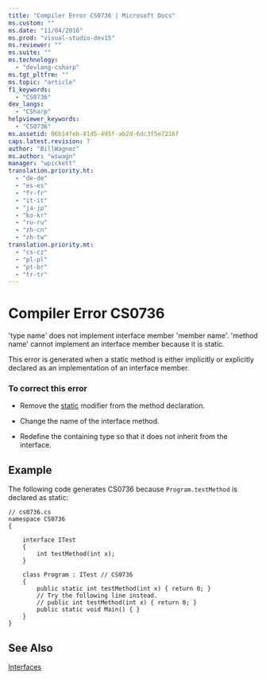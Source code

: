 ```yaml
---
title: "Compiler Error CS0736 | Microsoft Docs"
ms.custom: ""
ms.date: "11/04/2016"
ms.prod: "visual-studio-dev15"
ms.reviewer: ""
ms.suite: ""
ms.technology: 
  - "devlang-csharp"
ms.tgt_pltfrm: ""
ms.topic: "article"
f1_keywords: 
  - "CS0736"
dev_langs: 
  - "CSharp"
helpviewer_keywords: 
  - "CS0736"
ms.assetid: 06b14feb-81d5-495f-ab2d-6dc3f5e7216f
caps.latest.revision: 7
author: "BillWagner"
ms.author: "wiwagn"
manager: "wpickett"
translation.priority.ht: 
  - "de-de"
  - "es-es"
  - "fr-fr"
  - "it-it"
  - "ja-jp"
  - "ko-kr"
  - "ru-ru"
  - "zh-cn"
  - "zh-tw"
translation.priority.mt: 
  - "cs-cz"
  - "pl-pl"
  - "pt-br"
  - "tr-tr"
---
```

# Compiler Error CS0736
'type name' does not implement interface member 'member name'. 'method name' cannot implement an interface member because it is static.  
  
 This error is generated when a static method is either implicitly or explicitly declared as an implementation of an interface member.  
  
### To correct this error  
  
-   Remove the [static](/dotnet/csharp/language-reference/keywords/static) modifier from the method declaration.  
  
-   Change the name of the interface method.  
  
-   Redefine the containing type so that it does not inherit from the interface.  
  
## Example  
 The following code generates CS0736 because `Program.testMethod` is declared as static:  
  
```  
// cs0736.cs  
namespace CS0736  
{     
  
    interface ITest  
    {  
        int testMethod(int x);  
    }  
  
    class Program : ITest // CS0736  
    {  
        public static int testMethod(int x) { return 0; }  
        // Try the following line instead.  
        // public int testMethod(int x) { return 0; }  
        public static void Main() { }  
    }      
}  
```  
  
## See Also  
 [Interfaces](/dotnet/csharp/programming-guide/interfaces/index)